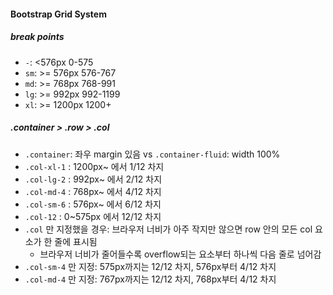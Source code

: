 #### Bootstrap Grid System

##### break points

- `-`: <576px            0-575
- `sm`: >= 576px       576-767
- `md`: >= 768px       768-991
- `lg`: >= 992px       992-1199
- `xl`: >= 1200px     1200+

##### .container > .row > .col

- `.container`: 좌우 margin 있음 	vs `.container-fluid`: width 100%
- `.col-xl-1` : 1200px~ 에서 1/12 차지
- `.col-lg-2` : 992px~ 에서 2/12 차지
- `.col-md-4` : 768px~ 에서 4/12 차지
- `.col-sm-6` : 576px~ 에서 6/12 차지
- `.col-12` : 0~575px 에서 12/12 차지
- `.col` 만 지정했을 경우: 브라우저 너비가 아주 작지만 않으면 row 안의 모든 col 요소가 한 줄에 표시됨
  - 브라우저 너비가 줄어들수록 overflow되는 요소부터 하나씩 다음 줄로 넘어감
- `.col-sm-4` 만 지정: 575px까지는 12/12 차지, 576px부터 4/12 차지
- `.col-md-4` 만 지정: 767px까지는 12/12 차지, 768px부터 4/12 차지